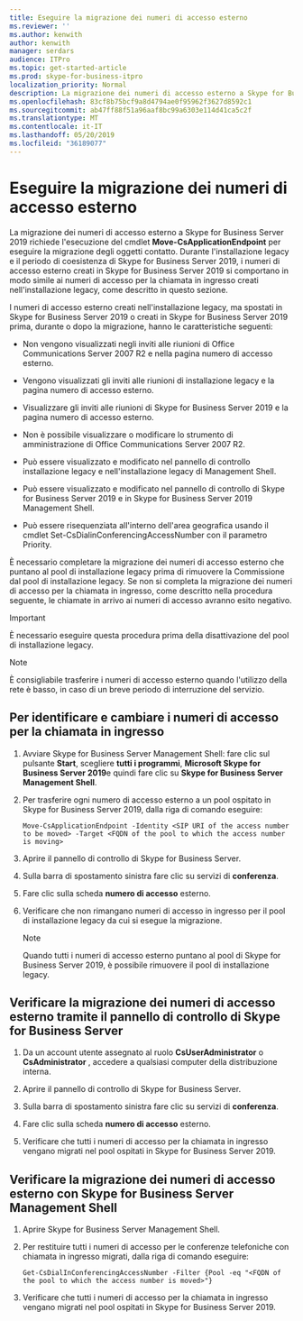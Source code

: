 ```yaml
---
title: Eseguire la migrazione dei numeri di accesso esterno
ms.reviewer: ''
ms.author: kenwith
author: kenwith
manager: serdars
audience: ITPro
ms.topic: get-started-article
ms.prod: skype-for-business-itpro
localization_priority: Normal
description: La migrazione dei numeri di accesso esterno a Skype for Business Server 2019 richiede l'esecuzione del cmdlet Move-CsApplicationEndpoint per eseguire la migrazione degli oggetti contatto. Durante l'installazione legacy e il periodo di coesistenza di Skype for Business Server 2019, i numeri di accesso esterno creati in Skype for Business Server 2019 si comportano in modo simile ai numeri di accesso per la chiamata in ingresso creati nell'installazione legacy, come descritto in questo sezione.
ms.openlocfilehash: 83cf8b75bcf9a8d4794ae0f95962f3627d8592c1
ms.sourcegitcommit: ab47ff88f51a96aaf8bc99a6303e114d41ca5c2f
ms.translationtype: MT
ms.contentlocale: it-IT
ms.lasthandoff: 05/20/2019
ms.locfileid: "36189077"
---
```

# <a name="migrate-dial-in-access-numbers"></a>Eseguire la migrazione dei numeri di accesso esterno

La migrazione dei numeri di accesso esterno a Skype for Business Server 2019 richiede l'esecuzione del cmdlet **Move-CsApplicationEndpoint** per eseguire la migrazione degli oggetti contatto. Durante l'installazione legacy e il periodo di coesistenza di Skype for Business Server 2019, i numeri di accesso esterno creati in Skype for Business Server 2019 si comportano in modo simile ai numeri di accesso per la chiamata in ingresso creati nell'installazione legacy, come descritto in questo sezione. 

I numeri di accesso esterno creati nell'installazione legacy, ma spostati in Skype for Business Server 2019 o creati in Skype for Business Server 2019 prima, durante o dopo la migrazione, hanno le caratteristiche seguenti:

- Non vengono visualizzati negli inviti alle riunioni di Office Communications Server 2007 R2 e nella pagina numero di accesso esterno.

- Vengono visualizzati gli inviti alle riunioni di installazione legacy e la pagina numero di accesso esterno.

- Visualizzare gli inviti alle riunioni di Skype for Business Server 2019 e la pagina numero di accesso esterno.

- Non è possibile visualizzare o modificare lo strumento di amministrazione di Office Communications Server 2007 R2.

- Può essere visualizzato e modificato nel pannello di controllo installazione legacy e nell'installazione legacy di Management Shell.

- Può essere visualizzato e modificato nel pannello di controllo di Skype for Business Server 2019 e in Skype for Business Server 2019 Management Shell.

- Può essere risequenziata all'interno dell'area geografica usando il cmdlet Set-CsDialinConferencingAccessNumber con il parametro Priority.

È necessario completare la migrazione dei numeri di accesso esterno che puntano al pool di installazione legacy prima di rimuovere la Commissione dal pool di installazione legacy. Se non si completa la migrazione dei numeri di accesso per la chiamata in ingresso, come descritto nella procedura seguente, le chiamate in arrivo ai numeri di accesso avranno esito negativo.

> [!IMPORTANT]
> È necessario eseguire questa procedura prima della disattivazione del pool di installazione legacy. 

> [!NOTE]
> È consigliabile trasferire i numeri di accesso esterno quando l'utilizzo della rete è basso, in caso di un breve periodo di interruzione del servizio. 

## <a name="to-identify-and-move-dial-in-access-numbers"></a>Per identificare e cambiare i numeri di accesso per la chiamata in ingresso

1. Avviare Skype for Business Server Management Shell: fare clic sul pulsante **Start**, scegliere **tutti i programmi**, **Microsoft Skype for Business Server 2019**e quindi fare clic su **Skype for Business Server Management Shell**.

2. Per trasferire ogni numero di accesso esterno a un pool ospitato in Skype for Business Server 2019, dalla riga di comando eseguire: 

   ```
   Move-CsApplicationEndpoint -Identity <SIP URI of the access number to be moved> -Target <FQDN of the pool to which the access number is moving>
   ```

3. Aprire il pannello di controllo di Skype for Business Server.

4. Sulla barra di spostamento sinistra fare clic su servizi di **conferenza**.

5. Fare clic sulla scheda **numero di accesso** esterno. 

6. Verificare che non rimangano numeri di accesso in ingresso per il pool di installazione legacy da cui si esegue la migrazione.

    > [!NOTE]
    > Quando tutti i numeri di accesso esterno puntano al pool di Skype for Business Server 2019, è possibile rimuovere il pool di installazione legacy. 

## <a name="verify-the-dial-in-access-number-migration-using-skype-for-business-server-control-panel"></a>Verificare la migrazione dei numeri di accesso esterno tramite il pannello di controllo di Skype for Business Server

1. Da un account utente assegnato al ruolo **CsUserAdministrator** o **CsAdministrator** , accedere a qualsiasi computer della distribuzione interna. 

2. Aprire il pannello di controllo di Skype for Business Server.

3. Sulla barra di spostamento sinistra fare clic su servizi di **conferenza**.

4. Fare clic sulla scheda **numero di accesso** esterno. 

5. Verificare che tutti i numeri di accesso per la chiamata in ingresso vengano migrati nel pool ospitati in Skype for Business Server 2019.

## <a name="verify-the-dial-in-access-number-migration-using-skype-for-business-server-management-shell"></a>Verificare la migrazione dei numeri di accesso esterno con Skype for Business Server Management Shell

1. Aprire Skype for Business Server Management Shell.

2. Per restituire tutti i numeri di accesso per le conferenze telefoniche con chiamata in ingresso migrati, dalla riga di comando eseguire:

   ```
   Get-CsDialInConferencingAccessNumber -Filter {Pool -eq "<FQDN of the pool to which the access number is moved>"}
   ```

3. Verificare che tutti i numeri di accesso per la chiamata in ingresso vengano migrati nel pool ospitati in Skype for Business Server 2019.


